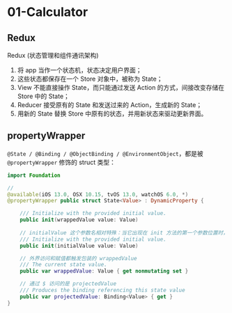#  01-Calculator

## Redux

Redux (状态管理和组件通讯架构)

1. 将 app 当作一个状态机，状态决定用户界面；
2. 这些状态都保存在一个 Store 对象中，被称为 State；
3. View 不能直接操作 State，而只能通过发送 Action 的方式，间接改变存储在 Store 中的 State；
4. Reducer 接受原有的 State 和发送过来的 Action，生成新的 State；
5. 用新的 State 替换 Store 中原有的状态，并用新状态来驱动更新界面。

## propertyWrapper

`@State / @Binding / @ObjectBinding / @EnvironmentObject`，都是被  `@propertyWrapper` 修饰的 struct 类型：

```swift
import Foundation

//
@available(iOS 13.0, OSX 10.15, tvOS 13.0, watchOS 6.0, *)
@propertyWrapper public struct State<Value> : DynamicProperty {

    /// Initialize with the provided initial value.
    public init(wrappedValue value: Value)
    
    // initialValue 这个参数名相对特殊：当它出现在 init 方法的第一个参数位置时，编译器将允许我们在声明的时候直接为 @State var brain 进行赋值。
    /// Initialize with the provided initial value.
    public init(initialValue value: Value)

    // 外界访问和赋值都触发包装的 wrappedValue
    /// The current state value.
    public var wrappedValue: Value { get nonmutating set }

    // 通过 $ 访问的是 projectedValue
    /// Produces the binding referencing this state value
    public var projectedValue: Binding<Value> { get }
}
```

